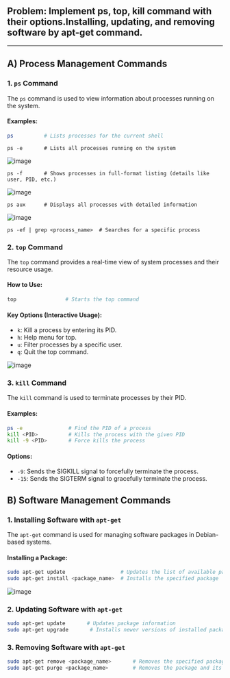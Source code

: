 ## Problem: Implement ps, top, kill command with their options.Installing, updating, and removing software by apt-get command. 
---

## A) Process Management Commands

### 1. `ps` Command
The `ps` command is used to view information about processes running on the system.

#### Examples:
```bash
ps          # Lists processes for the current shell
```

```
ps -e       # Lists all processes running on the system
```
![image](https://github.com/user-attachments/assets/30de6971-823b-4bfc-a060-614e5db9b85b)

```
ps -f       # Shows processes in full-format listing (details like user, PID, etc.)
```
![image](https://github.com/user-attachments/assets/b6eedd20-7d71-456f-be4c-6acbc7bb9843)

```
ps aux      # Displays all processes with detailed information
```
![image](https://github.com/user-attachments/assets/c467801e-55d1-4b87-9ccb-1ccf78176bd3)

```
ps -ef | grep <process_name>  # Searches for a specific process
```

### 2. `top` Command
The `top` command provides a real-time view of system processes and their resource usage.

#### How to Use:
```bash
top                # Starts the top command
```

#### Key Options (Interactive Usage):
- `k`: Kill a process by entering its PID.
- `h`: Help menu for top.
- `u`: Filter processes by a specific user.
- `q`: Quit the top command.

![image](https://github.com/user-attachments/assets/6f7b0c1f-4af2-4a88-a453-0c23f43c9a83)

### 3. `kill` Command
The `kill` command is used to terminate processes by their PID.

#### Examples:
```bash
ps -e               # Find the PID of a process
kill <PID>          # Kills the process with the given PID
kill -9 <PID>       # Force kills the process
```

#### Options:
- `-9`: Sends the SIGKILL signal to forcefully terminate the process.
- `-15`: Sends the SIGTERM signal to gracefully terminate the process.


## B) Software Management Commands

### 1. Installing Software with `apt-get`
The `apt-get` command is used for managing software packages in Debian-based systems.

#### Installing a Package:
```bash
sudo apt-get update                  # Updates the list of available packages
sudo apt-get install <package_name>  # Installs the specified package
```
![image](https://github.com/user-attachments/assets/9349ec57-e189-41e3-a128-5f50b579f1d7)

### 2. Updating Software with `apt-get`
```bash
sudo apt-get update       # Updates package information
sudo apt-get upgrade       # Installs newer versions of installed packages
```

### 3. Removing Software with `apt-get`
```bash
sudo apt-get remove <package_name>       # Removes the specified package
sudo apt-get purge <package_name>        # Removes the package and its configuration files
```

